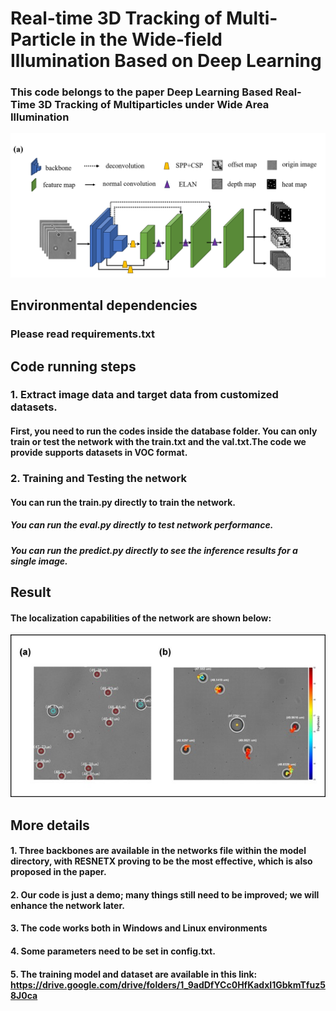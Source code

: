 # Real-time 3D Tracking of Multi-Particle in the Wide-field Illumination Based on Deep Learning
### This code belongs to the paper Deep Learning Based Real-Time 3D Tracking of Multiparticles under Wide Area Illumination  
![image](1.png)
## Environmental dependencies
### Please read requirements.txt


## Code running steps
### 1. Extract image data and target data from customized datasets.
  #### First, you need to run the codes inside the database folder. You can only train or test the network with the train.txt and the val.txt.The code we provide supports datasets in VOC format.
### 2. Training and Testing the network  
  #### You can run the train.py directly to train the network.  
  ##### You can run the eval.py directly to test network performance.
  ##### You can run the predict.py directly to see the inference results for a single image.  

## Result
  #### The localization capabilities of the network are shown below:
![image](1.jpg)


## More details
  #### 1. Three backbones are available in the networks file within the model directory, with RESNETX proving to be the most effective, which is also proposed in the paper.
  #### 2. Our code is just a demo; many things still need to be improved; we will enhance the network later.
  #### 3. The code works both in Windows and Linux environments 
  #### 4. Some parameters need to be set in config.txt.
  #### 5. The training model and dataset are available in this link: https://drive.google.com/drive/folders/1_9adDfYCc0HfKadxI1GbkmTfuz58J0ca